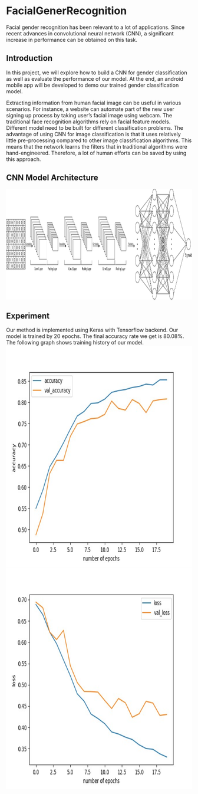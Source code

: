 FacialGenerRecognition
===================================

Facial gender recognition has been relevant to a lot of applications. Since recent
advances in convolutional neural network (CNN), a significant increase in
performance can be obtained on this task.

Introduction
------------

In this project, we will explore how to build
a CNN for gender classification as well as evaluate the performance of our model. At
the end, an android mobile app will be developed to demo our trained gender
classification model.

Extracting information from human facial image can be useful in various scenarios.
For instance, a website can automate part of the new user signing up process by
taking user’s facial image using webcam. The traditional face recognition algorithms
rely on facial feature models. Different model need to be built for different
classification problems. The advantage of using CNN for image classification is that
it uses relatively little pre-processing compared to other image classification
algorithms. This means that the network learns the filters that in traditional algorithms
were hand-engineered. Therefore, a lot of human efforts can be saved by using
this approach.

CNN Model Architecture
----------------------
<img src="Report/Architecture of CNN.png" height="300" alt="Screenshot"/> 

Experiment
----------

Our method is implemented using Keras with Tensorflow backend. Our model is
trained by 20 epochs. The final accuracy rate we get is 80.08%. The following graph
shows training history of our model.
<img src="Report/Accuracy.jpg" height="600" alt="Screenshot"/>
<img src="Report/Loss.jpg" height="600" alt="Screenshot"/>
